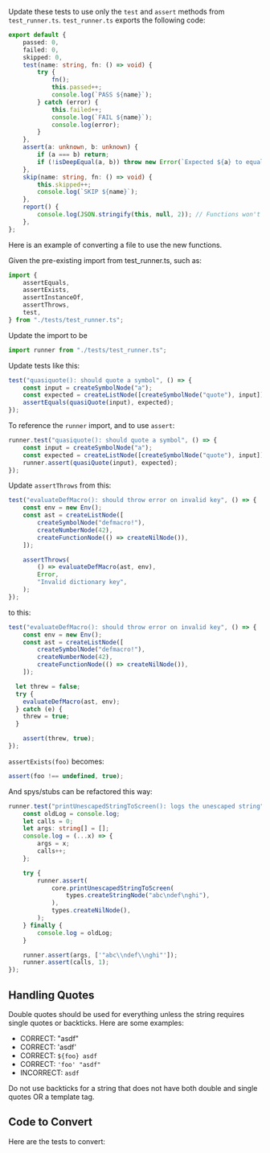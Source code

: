 Update these tests to use only the `test` and `assert` methods from `test_runner.ts`. `test_runner.ts` exports the following code:

```ts
export default {
	passed: 0,
	failed: 0,
	skipped: 0,
	test(name: string, fn: () => void) {
		try {
			fn();
			this.passed++;
			console.log(`PASS ${name}`);
		} catch (error) {
			this.failed++;
			console.log(`FAIL ${name}`);
			console.log(error);
		}
	},
	assert(a: unknown, b: unknown) {
		if (a === b) return;
		if (!isDeepEqual(a, b)) throw new Error(`Expected ${a} to equal ${b}`);
	},
	skip(name: string, fn: () => void) {
		this.skipped++;
		console.log(`SKIP ${name}`);
	},
	report() {
		console.log(JSON.stringify(this, null, 2)); // Functions won't be stringified
	},
};
```

Here is an example of converting a file to use the new functions.

Given the pre-existing import from test_runner.ts, such as:

```ts
import {
	assertEquals,
	assertExists,
	assertInstanceOf,
	assertThrows,
	test,
} from "./tests/test_runner.ts";
```

Update the import to be 

```ts
import runner from "./tests/test_runner.ts";
```

Update tests like this:

```ts
test("quasiquote(): should quote a symbol", () => {
	const input = createSymbolNode("a");
	const expected = createListNode([createSymbolNode("quote"), input]);
	assertEquals(quasiQuote(input), expected);
});
```

To reference the `runner` import, and to use `assert`:

```ts
runner.test("quasiquote(): should quote a symbol", () => {
	const input = createSymbolNode("a");
	const expected = createListNode([createSymbolNode("quote"), input]);
	runner.assert(quasiQuote(input), expected);
});
```

Update `assertThrows` from this:

```ts
test("evaluateDefMacro(): should throw error on invalid key", () => {
	const env = new Env();
	const ast = createListNode([
		createSymbolNode("defmacro!"),
		createNumberNode(42),
		createFunctionNode(() => createNilNode()),
	]);

	assertThrows(
		() => evaluateDefMacro(ast, env),
		Error,
		"Invalid dictionary key",
	);
});
```

to this:

```ts
test("evaluateDefMacro(): should throw error on invalid key", () => {
	const env = new Env();
	const ast = createListNode([
		createSymbolNode("defmacro!"),
		createNumberNode(42),
		createFunctionNode(() => createNilNode()),
	]);

  let threw = false;
  try {
    evaluateDefMacro(ast, env);
  } catch (e) {
    threw = true;
  }

	assert(threw, true);
});
```

`assertExists(foo)` becomes:

```ts
assert(foo !== undefined, true);
```

And spys/stubs can be refactored this way:

```ts
runner.test("printUnescapedStringToScreen(): logs the unescaped string", () => {
	const oldLog = console.log;
	let calls = 0;
	let args: string[] = [];
	console.log = (...x) => {
		args = x;
		calls++;
	};

	try {
		runner.assert(
			core.printUnescapedStringToScreen(
				types.createStringNode("abc\ndef\nghi"),
			),
			types.createNilNode(),
		);
	} finally {
		console.log = oldLog;
	}

	runner.assert(args, ['"abc\\ndef\\nghi"']);
	runner.assert(calls, 1);
});
```

## Handling Quotes

Double quotes should be used for everything unless the string requires single quotes or backticks. Here are some examples:

- CORRECT: "asdf"
- CORRECT: 'asdf'
- CORRECT: `${foo} asdf`
- CORRECT: `'foo' "asdf"`
- INCORRECT: `asdf`

Do not use backticks for a string that does not have both double and single quotes OR a template tag.

## Code to Convert

Here are the tests to convert:

```ts

```
